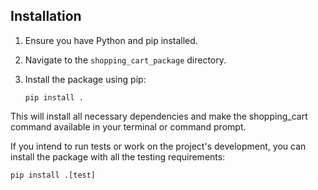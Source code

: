 ## Installation

1. Ensure you have Python and pip installed.
2. Navigate to the `shopping_cart_package` directory.
3. Install the package using pip:

   `pip install .`

This will install all necessary dependencies and make the shopping_cart command available in your terminal or command prompt.

If you intend to run tests or work on the project's development, you can install the package with all the testing requirements:

   `pip install .[test]`